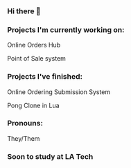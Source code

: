 ### Hi there 👋

### Projects I'm currently working on:
Online Orders Hub

Point of Sale system

### Projects I've finished:
Online Ordering Submission System

Pong Clone in Lua

### Pronouns:
They/Them

### Soon to study at LA Tech
<!--
**K1llz0n35/K1llz0n35** is a ✨ _special_ ✨ repository because its `README.md` (this file) appears on your GitHub profile.

Here are some ideas to get you started:

- 🔭 I’m currently working on ...
- 🌱 I’m currently learning ...
- 👯 I’m looking to collaborate on ...
- 🤔 I’m looking for help with ...
- 💬 Ask me about ...
- 📫 How to reach me: ...
- 😄 Pronouns: ...
- ⚡ Fun fact: ...
-->
